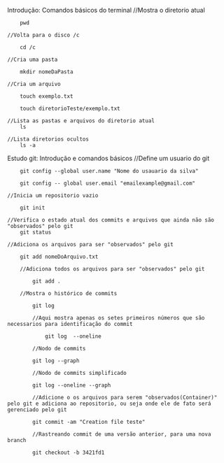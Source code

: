 Introdução: Comandos básicos do terminal
	//Mostra o diretorio atual
	
		pwd

	//Volta para o disco /c

		cd /c

	//Cria uma pasta

		mkdir nomeDaPasta

	//Cria um arquivo

		touch exemplo.txt

		touch diretorioTeste/exemplo.txt

	//Lista as pastas e arquivos do diretorio atual
		ls

	//Lista diretorios ocultos
		ls -a

Estudo git: Introdução e comandos básicos
	//Define um usuario do git

		git config --global user.name "Nome do usauario da silva"

		git config -- global user.email "emailexample@gmail.com"
	
	//Inicia um repositorio vazio

		git init

	//Verifica o estado atual dos commits e arquivos que ainda não são "observados" pelo git
		git status
	
	//Adiciona os arquivos para ser "observados" pelo git

		git add nomeDoArquivo.txt
		
		//Adiciona todos os arquivos para ser "observados" pelo git

			git add . 

		//Mostra o histórico de commits

			git log

			//Aqui mostra apenas os setes primeiros números que são necessarios para identificação do commit

				git log  --oneline

			//Nodo de commits

			git log --graph

			//Nodo de commits simplificado

			git log --oneline --graph
	
			//Adicione o os arquivos para serem "observados(Container)" pelo git e adiciona ao repositorio, ou seja onde ele de fato será gerenciado pelo git

			git commit -am "Creation file teste"

			//Rastreando commit de uma versão anterior, para uma nova branch

			git checkout -b 3421fd1


		




